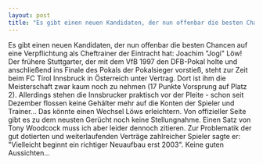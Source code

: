 ```yaml
---
layout: post
title: "Es gibt einen neuen Kandidaten, der nun offenbar die besten Chancen auf eine Verpflichtung als Cheftrainer der Eintracht hat: Joachim Jogi Löw!"
---
```


Es gibt einen neuen Kandidaten, der nun offenbar die besten Chancen auf eine Verpflichtung als Cheftrainer der Eintracht hat: Joachim "Jogi" Löw! Der frühere Stuttgarter, der mit dem VfB 1997 den DFB-Pokal holte und anschließend ins Finale des Pokals der Pokalsieger vorstieß, steht zur Zeit beim FC Tirol Innsbruck in Österreich unter Vertrag. Dort ist ihm die Meisterschaft zwar kaum noch zu nehmen (17 Punkte Vorsprung auf Platz 2). Allerdings stehen die Innsbrucker praktisch vor der Pleite - schon seit Dezember flossen keine Gehälter mehr auf die Konten der Spieler und Trainer... Das könnte einen Wechsel Löws erleichtern. Von offizieller Seite gibt es zu dem neusten Gerücht noch keine Stellungnahme. Einen Satz von Tony Woodcock muss ich aber leider dennoch zitieren. Zur Problematik der gut dotierten und weiterlaufenden Verträge zahlreicher Spieler sagte er: "Vielleicht beginnt ein richtiger Neuaufbau erst 2003". Keine guten Aussichten...
